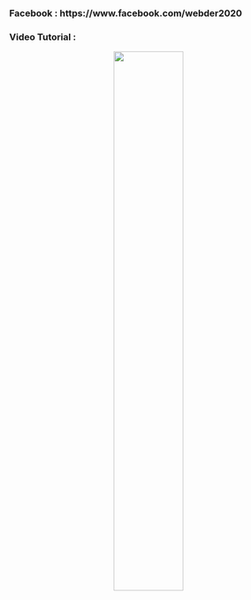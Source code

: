 <h3>Facebook : https://www.facebook.com/webder2020</h3>
<h3>Video Tutorial : </h3>


[<p align="center"><img src="https://user-images.githubusercontent.com/96941642/161931565-491dcfb2-179a-457a-a14d-f04a22b990d3.jpg" width="50%"></p>](https://youtu.be/5NAcj0M0NtU "Now in Android: 55")
